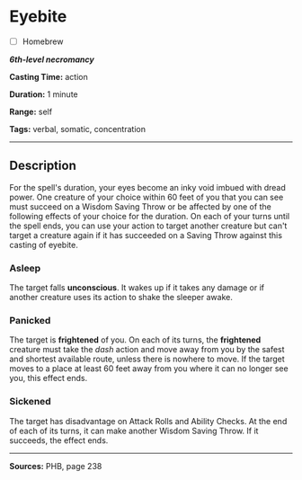 # Eyebite

- [ ] Homebrew

***6th-level necromancy***

**Casting Time:** action

**Duration:** 1 minute

**Range:** self

**Tags:** verbal, somatic, concentration

---

## Description
For the spell's duration, your eyes become an inky void imbued with dread power.
One creature of your choice within 60 feet of you that you can see must succeed on a Wisdom Saving Throw or be affected by one of the following effects of your choice for the duration.
On each of your turns until the spell ends, you can use your action to target another creature but can't target a creature again if it has succeeded on a Saving Throw against this casting of eyebite.

### Asleep
The target falls **unconscious**.
It wakes up if it takes any damage or if another creature uses its action to shake the sleeper awake.

### Panicked
The target is **frightened** of you.
On each of its turns, the **frightened** creature must take the *dash* action and move away from you by the safest and shortest available route, unless there is nowhere to move.
If the target moves to a place at least 60 feet away from you where it can no longer see you, this effect ends.

### Sickened
The target has disadvantage on Attack Rolls and Ability Checks.
At the end of each of its turns, it can make another Wisdom Saving Throw.
If it succeeds, the effect ends.

---

**Sources:** PHB, page 238
